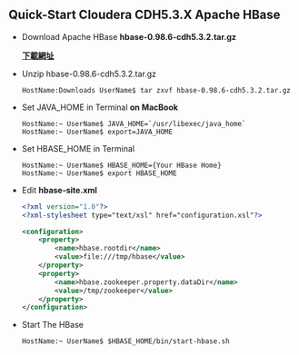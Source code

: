 ## Quick-Start Cloudera CDH5.3.X Apache HBase 

* Download Apache HBase **hbase-0.98.6-cdh5.3.2.tar.gz** 
	
	[**下載網址**](http://www.cloudera.com/content/cloudera/en/documentation/core/latest/topics/cdh_vd_cdh_package_tarball.html)
	
* Unzip hbase-0.98.6-cdh5.3.2.tar.gz

	```
	HostName:Downloads UserName$ tar zxvf hbase-0.98.6-cdh5.3.2.tar.gz
	```

* Set JAVA_HOME in Terminal **on MacBook**

	```
	HostName:~ UserName$ JAVA_HOME=`/usr/libexec/java_home`  
	HostName:~ UserName$ export=JAVA_HOME
	```

* Set HBASE_HOME in Terminal

	```
	HostName:~ UserName$ HBASE_HOME={Your HBase Home}
	HostName:~ UserName$ export HBASE_HOME
	```

* Edit **hbase-site.xml**

	``` hbase-site.xml
	<?xml version="1.0"?>
	<?xml-stylesheet type="text/xsl" href="configuration.xsl"?>
	
	<configuration>
		<property>
			<name>hbase.rootdir</name>
		    <value>file:///tmp/hbase</value>
		</property>
		<property>
		    <name>hbase.zookeeper.property.dataDir</name>
		    <value>/tmp/zookeeper</value>
		</property>
	</configuration>

	```

* Start The HBase

	```
	HostName:~ UserName$ $HBASE_HOME/bin/start-hbase.sh
	```